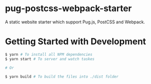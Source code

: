 # pug-postcss-webpack-starter
A static website starter which support Pug.js, PostCSS and Webpack.

# Getting Started with Development

```bash
$ yarn # To install all NPM dependencies
$ yarn start # To server and watch taskes

# Or

$ yarn build # To build the files into ./dist folder
```
